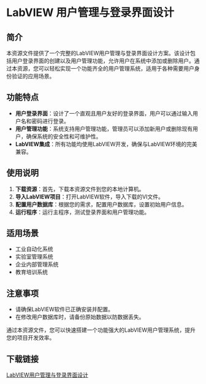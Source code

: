 # LabVIEW 用户管理与登录界面设计

## 简介

本资源文件提供了一个完整的LabVIEW用户管理与登录界面设计方案。该设计包括用户登录界面的创建以及用户管理功能，允许用户在系统中添加或删除用户。通过本资源，您可以轻松实现一个功能齐全的用户管理系统，适用于各种需要用户身份验证的应用场景。

## 功能特点

- **用户登录界面**：设计了一个直观且用户友好的登录界面，用户可以通过输入用户名和密码进行登录。
- **用户管理功能**：系统支持用户管理功能，管理员可以添加新用户或删除现有用户，确保系统的安全性和可维护性。
- **LabVIEW集成**：所有功能均使用LabVIEW开发，确保与LabVIEW环境的完美兼容。

## 使用说明

1. **下载资源**：首先，下载本资源文件到您的本地计算机。
2. **导入LabVIEW项目**：打开LabVIEW软件，导入下载的VI文件。
3. **配置用户数据库**：根据您的需求，配置用户数据库，设置初始用户信息。
4. **运行程序**：运行主程序，测试登录界面和用户管理功能。

## 适用场景

- 工业自动化系统
- 实验室管理系统
- 企业内部管理系统
- 教育培训系统

## 注意事项

- 请确保LabVIEW软件已正确安装并配置。
- 在修改用户数据库时，请备份原始数据以防数据丢失。

通过本资源文件，您可以快速搭建一个功能强大的LabVIEW用户管理系统，提升您的项目开发效率。

## 下载链接

[LabVIEW用户管理与登录界面设计](https://pan.quark.cn/s/3a366197ac81)